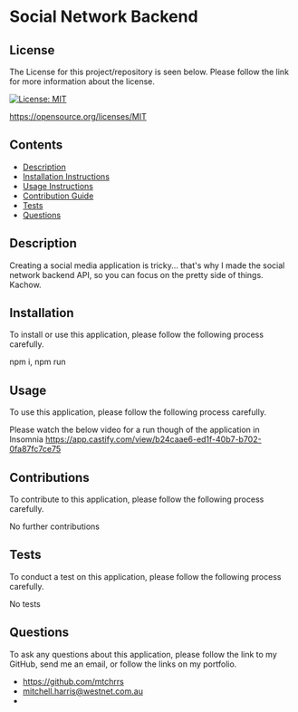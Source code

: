 # Social Network Backend


  ## License 

  The License for this project/repository is seen below. Please follow the link for more information about the license.
  
  [![License: MIT](https://img.shields.io/badge/License-MIT-informational.svg)](https://opensource.org/licenses/MIT)

  https://opensource.org/licenses/MIT


  ## Contents

  * [Description](#description)
  * [Installation Instructions](#installation)
  * [Usage Instructions](#usage)
  * [Contribution Guide](#contributions)
  * [Tests](#tests)
  * [Questions](#questions)
  

  ## Description

  Creating a social media application is tricky... that's why I made the social network backend API, so you can focus on the pretty side of things. Kachow.


  ## Installation

  To install or use this application, please follow the following process carefully.

  npm i, npm run


  ## Usage
  
  To use this application, please follow the following process carefully.

  Please watch the below video for a run though of the application in Insomnia
  https://app.castify.com/view/b24caae6-ed1f-40b7-b702-0fa87fc7ce75


  ## Contributions
  
  To contribute to this application, please follow the following process carefully.

  No further contributions
  

  ## Tests 

  To conduct a test on this application, please follow the following process carefully.

  No tests


  ## Questions

  To ask any questions about this application, please follow the link to my GitHub, send me an email, or follow the links on my portfolio.
  
  * https://github.com/mtchrrs
  * mitchell.harris@westnet.com.au
  * 
  
